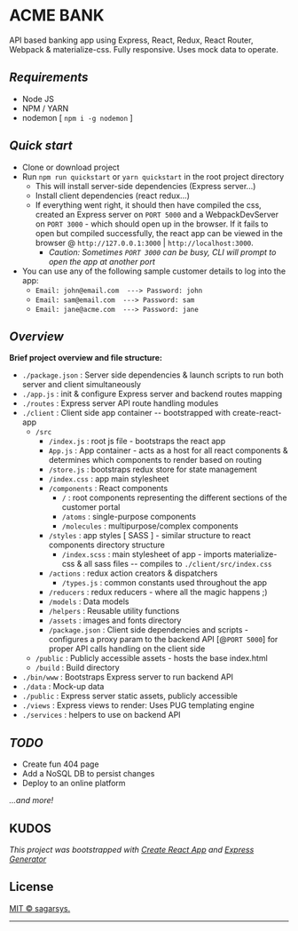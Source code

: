 # **ACME BANK** 
API based banking app using Express, React, Redux, React Router, Webpack & materialize-css.
Fully responsive. Uses mock data to operate.

## _Requirements_
- Node JS
- NPM / YARN
- nodemon [ `npm i -g nodemon` ]

## _Quick start_
- Clone or download project
- Run `npm run quickstart` or `yarn quickstart` in the root project directory
   - This will install server-side dependencies (Express server...)
   - Install client dependencies (react redux...)
   - If everything went right, it should then have compiled the css, created an Express server on `PORT 5000` and a WebpackDevServer on `PORT 3000` - which should open up in the browser. If it fails to open but compiled successfully, the react app can be viewed in the browser @ `http://127.0.0.1:3000` | `http://localhost:3000`. 
        - _Caution: Sometimes `PORT 3000` can be busy, CLI will prompt to open the app at another port_
- You can use any of the following sample customer details to log into the app:
    - `Email: john@email.com  ---> Password: john`
    - `Email: sam@email.com  ---> Password: sam`
    - `Email: jane@acme.com  ---> Password: jane`

## _Overview_

**Brief project overview and file structure:**
- `./package.json` : Server side dependencies & launch scripts to run both server and client simultaneously
- `./app.js` : init & configure Express server and backend routes mapping 
- `./routes` : Express server API route handling modules
- `./client` : Client side app container -- bootstrapped with create-react-app
    - `/src` 
        - `/index.js` : root js file - bootstraps the react app
        - `App.js` : App container - acts as a host for all react components & determines which components to render based on routing
        - `/store.js` : bootstraps redux store for state management
        - `/index.css` : app main stylesheet
        - `/components` : React components
            - `/` : root components representing the different sections of the customer portal
            - `/atoms` : single-purpose components
            - `/molecules` : multipurpose/complex components
        - `/styles` : app styles [ SASS ] - similar structure to react components directory structure
            - `/index.scss` : main stylesheet of app - imports materialize-css & all sass files -- compiles to `./client/src/index.css`
        - `/actions` : redux action creators & dispatchers
            - `/types.js` : common constants used throughout the app
        - `/reducers` : redux reducers - where all the magic happens ;)
        - `/models` : Data models
        - `/helpers` : Reusable utility functions
        - `/assets` : images and fonts directory
        - `/package.json` : Client side dependencies and scripts - configures a proxy param to the backend API [@`PORT 5000`] for proper API calls handling on the client side
    - `/public` : Publicly accessible assets - hosts the base index.html
    - `/build` : Build directory
- `./bin/www` : Bootstraps Express server to run backend API
- `./data` : Mock-up data
- `./public` : Express server static assets, publicly accessible
- `./views` : Express views to render: Uses PUG templating engine
- `./services` : helpers to use on backend API

## _TODO_
- Create fun 404 page
- Add a NoSQL DB to persist changes
- Deploy to an online platform

_...and more!_


 KUDOS
--------------------------------------------------------------------
_This project was bootstrapped with [Create React App](https://github.com/facebookincubator/create-react-app) and [Express Generator](https://github.com/expressjs/generator)_

## License

[MIT © sagarsys.](./LICENSE)

---------------------------------------------------------------------
